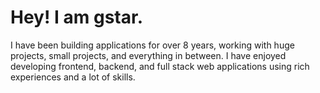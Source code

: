 # Hey! I am gstar.

I have been building applications for over 8 years, working with huge projects, small projects, and everything in between. I have enjoyed developing frontend, backend, and full stack web applications using rich experiences and a lot of skills.
